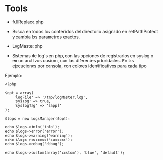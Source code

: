 # Tools

* fullReplace.php
 - Busca en todos los contenidos del directorio asignado en setPathProtect y cambia los parametros exactos.

* LogMaster.php
 - Sistemas de log's en php, con las opciones de registrarlos en syslog o en un archivos custom, con las diferentes prioridades. En las ejecuciones por consola, con colores identificativos para cada tipo.
 
 Ejemplo:
````
<?php

$opt = array(
    'logFile' => '/tmp/logMaster.log',
    'syslog' => true,
    'syslogTag' => '[app]'
);

$logs = new LogsManager($opt);

echo $logs->info('info');
echo $logs->error('error');
echo $logs->warning('warning');
echo $logs->success('success');
echo $logs->debug('debug');

echo $logs->custom(array('custom'), 'blue', 'default');
````
